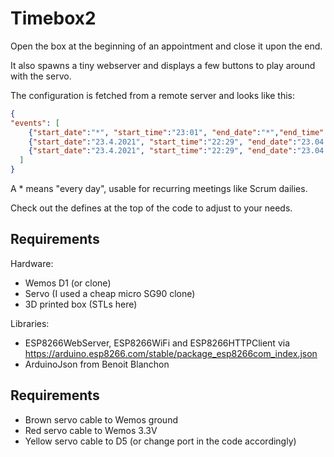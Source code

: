 # Timebox2

Open the box at the beginning of an appointment  and close it upon the end.

It also spawns a tiny webserver and displays a few buttons to play around with the servo.

The configuration is fetched from a remote server and looks like this:
```json
{
"events": [
    {"start_date":"*", "start_time":"23:01", "end_date":"*","end_time":"22:30"},
    {"start_date":"23.4.2021", "start_time":"22:29", "end_date":"23.04.2021","end_time":"22:30"},
    {"start_date":"23.4.2021", "start_time":"22:29", "end_date":"23.04.2021","end_time":"22:30"}
  ]
}
```
A * means "every day", usable for recurring meetings like Scrum dailies.

Check out the defines at the top of the code to adjust to your needs.

## Requirements

Hardware:

- Wemos D1 (or clone)
- Servo (I used a cheap micro SG90 clone)
- 3D printed box (STLs here)

Libraries:

- ESP8266WebServer, ESP8266WiFi and ESP8266HTTPClient via https://arduino.esp8266.com/stable/package_esp8266com_index.json
- ArduinoJson from Benoit Blanchon


## Requirements

- Brown servo cable to Wemos ground
- Red servo cable to Wemos 3.3V
- Yellow servo cable to D5 (or change port in the code accordingly)
